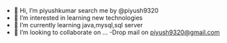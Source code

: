 - 👋 Hi, I’m piyushkumar search me by @piyush9320
- 👀 I’m interested in learning new technologies 
- 🌱 I’m currently learning java,mysql,sql server
- 💞️ I’m looking to collaborate on ...
-Drop mail on piyush9320@gmail.com

<!---
piyush9320/piyush9320 is a ✨ special ✨ repository because its `README.md` (this file) appears on your GitHub profile.
You can click the Preview link to take a look at your changes.
--->
